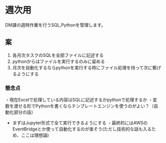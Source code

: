 # 週次用
DM課の週時作業を行うSQL,Pythonを管理します。

## 案
1. 各月次タスクのSQLを全部ファイルに記述する
2. pythonからはファイルを実行するのみに留める
3. 月次を自動化するならpythonを実行する時にファイル処理を待って次に繋げるようにする

### 懸念点
・現在Excelで処理している内容はSQLに記述するかpythonで処理するか
・変数を渡せる形でPythonを書くならテンプレートエンジンを使うのがよい？（自動化部分の話）
  - まずはJupyter形式で全て実行できるようにする
・最終的にはAWSのEventBridgeとか使って自動化するのが楽そう(ただし技術的な話も入るため、ここは理想論)